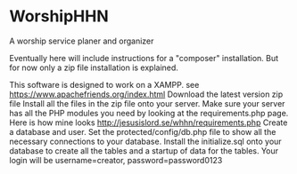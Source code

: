 # WorshipHHN
A worship service planer and organizer

Eventually here will include instructions for a "composer" installation. But for now only a zip file installation is explained.

This software is designed to work on a XAMPP. see https://www.apachefriends.org/index.html
Download the latest version zip file
Install all the files in the zip file onto your server.
Make sure your server has all the PHP modules you need by looking at the requirements.php page. Here is how mine looks http://jesusislord.se/whhn/requirements.php
Create a database and user. Set the protected/config/db.php file to show all the necessary connections to your database.
Install the initialize.sql onto your database to create all the tables and a startup of data for the tables.
Your login will be username=creator, password=password0123
